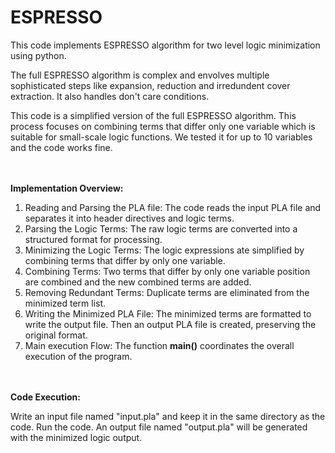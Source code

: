 # ESPRESSO

This code implements ESPRESSO algorithm for two level logic minimization using python.

The full ESPRESSO algorithm is complex and envolves multiple sophisticated steps like expansion, reduction and irredundent cover extraction. It also handles don't care conditions.

This code is a simplified version of the full ESPRESSO algorithm. This process focuses on combining terms that differ only one variable which is suitable for small-scale logic functions. We tested it for up to 10 variables and the code works fine.

<br><br>
**Implementation Overview:**
   1. Reading and Parsing the PLA file: The code reads the input PLA file and separates it into header directives and logic terms.
   2. Parsing the Logic Terms: The raw logic terms are converted into a structured format for processing.
   3. Minimizing the Logic Terms: The logic expressions ate simplified by combining terms that differ by only one variable.
   4. Combining Terms: Two terms that differ by only one variable position are combined and the new combined terms are added.
   5. Removing Redundant Terms: Duplicate terms are eliminated from the minimized term list.
   6. Writing the Minimized PLA File: The minimized terms are formatted to write the output file. Then an output PLA file is created, preserving the original format.
   7. Main execution Flow: The function **main()** coordinates the overall execution of the program.

<br><br>
**Code Execution:**

Write an input file named "input.pla" and keep it in the same directory as the code. Run the code. An output file named "output.pla" will be generated with the minimized logic output.
